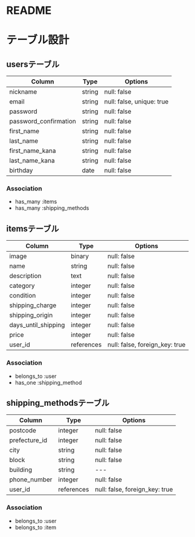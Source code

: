 # README
# テーブル設計

## usersテーブル

| Column | Type | Options |
|  ---  |  ---  |  ---  |
| nickname | string | null: false |
| email | string | null: false, unique: true |
| password | string | null: false | 
| password_confirmation | string | null: false | 
| first_name | string | null: false |
| last_name | string | null: false |
| first_name_kana | string | null: false |
| last_name_kana | string | null: false |
| birthday | date | null: false |

### Association
- has_many :items
- has_many :shipping_methods

## itemsテーブル

| Column | Type | Options |
|  ---  |  ---  |  ---  |
| image | binary | null: false |
| name | string | null: false |
| description | text | null: false |
| category | integer | null: false |
| condition | integer | null: false |
| shipping_charge | integer | null: false |
| shipping_origin | integer | null: false |
| days_until_shipping | integer | null: false |
| price | integer | null: false |
| user_id | references | null: false, foreign_key: true|

### Association
- belongs_to :user
- has_one :shipping_method

## shipping_methodsテーブル

| Column | Type | Options |
|  ---  |  ---  |  ---  |
| postcode | integer | null: false |
| prefecture_id | integer | null: false |
| city | string | null: false |
| block | string | null: false |
| building | string | --- |
| phone_number | integer | null: false |
| user_id | references | null: false, foreign_key: true|

### Association
- belongs_to :user
- belongs_to :item